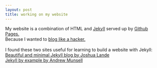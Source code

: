 ```yaml
---
layout: post
title: working on my website
---
```


My website is a combination of HTML and <a href="https://jekyllrb.com/">Jekyll</a> served up by <a href="https://pages.github.com/">Github Pages.</a>
<br>
Because I wanted to <a href="http://tom.preston-werner.com/2008/11/17/blogging-like-a-hacker.html">blog like a hacker.</a>
<br>
<br>
I found these two sites useful for learning to build a website with Jekyll:
<br>
<a href="http://joshualande.com/jekyll-github-pages-poole/" target="_blank">Beautiful and minimal Jekyll blog by Joshua Lande</a> 
<br>
<a href="http://learn.andrewmunsell.com/learn/jekyll-by-example/tutorial" target="_blank">Jekyll by example by Andrew Munsell</a>
<br>
<br>
